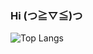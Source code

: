 ### Hi (⁠つ⁠≧⁠▽⁠≦⁠)⁠つ

![Top Langs](https://github-readme-stats.vercel.app/api/top-langs/?username=miftahalamsyah&show_icons=true&theme=transparent&langs_count=8)

<!--
**miftahalamsyah/miftahalamsyah** is a ✨ _special_ ✨ repository because its `README.md` (this file) appears on your GitHub profile.

Here are some ideas to get you started:

- 🔭 I’m currently working on ...
- 🌱 I’m currently learning ...
- 👯 I’m looking to collaborate on ...
- 🤔 I’m looking for help with ...
- 💬 Ask me about ...
- 📫 How to reach me: ...
- 😄 Pronouns: ...
- ⚡ Fun fact: ...
-->
